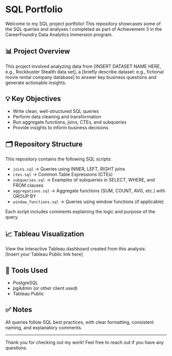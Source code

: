 # SQL Portfolio

Welcome to my SQL project portfolio! This repository showcases some of the SQL queries and analyses I completed as part of Achievement 3 in the CareerFoundry Data Analytics Immersion program.

## 📊 Project Overview

This project involved analyzing data from [INSERT DATASET NAME HERE, e.g., Rockbuster Stealth data set], a [briefly describe dataset: e.g., fictional movie rental company database] to answer key business questions and generate actionable insights.

## 💡 Key Objectives

- Write clean, well-structured SQL queries  
- Perform data cleaning and transformation  
- Run aggregate functions, joins, CTEs, and subqueries  
- Provide insights to inform business decisions

## 🗂 Repository Structure

This repository contains the following SQL scripts:

- `joins.sql` → Queries using INNER, LEFT, RIGHT joins  
- `ctes.sql` → Common Table Expressions (CTEs)  
- `subqueries.sql` → Examples of subqueries in SELECT, WHERE, and FROM clauses  
- `aggregations.sql` → Aggregate functions (SUM, COUNT, AVG, etc.) with GROUP BY  
- `window_functions.sql` → Queries using window functions (if applicable)

Each script includes comments explaining the logic and purpose of the query.

## 📈 Tableau Visualization

View the interactive Tableau dashboard created from this analysis:  
[Insert your Tableau Public link here]

## 🔧 Tools Used

- PostgreSQL  
- pgAdmin (or other client used)  
- Tableau Public

## ✅ Notes

All queries follow SQL best practices, with clear formatting, consistent naming, and explanatory comments.

---

Thank you for checking out my work! Feel free to reach out if you have any questions.
